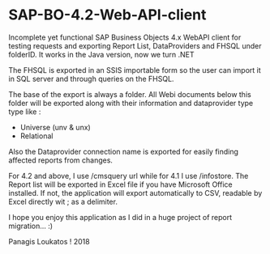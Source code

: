# SAP-BO-4.2-Web-API-client
Incomplete yet functional SAP Business Objects 4.x WebAPI client for testing requests and exporting Report List, DataProviders and FHSQL under folderID. It works in the Java version, now we turn .NET

The FHSQL is exported in an SSIS importable form so the user can import it in SQL server and through queries on the FHSQL.

The base of the export is always a folder. All Webi documents below this folder will be exported along with their information and dataprovider type type like :  
* Universe (unv & unx)
* Relational  

Also the Dataprovider connection name is exported for easily finding affected reports from changes.

For 4.2 and above, I use /cmsquery url while for 4.1 I use /infostore.
The Report list will be exported in Excel file if you have Microsoft Office installed. If not, the application will export automatically to CSV, readable by Excel directly wit ; as a delimiter.

I hope you enjoy this application as I did in a huge project of report migration... :)

Panagis Loukatos ! 2018

